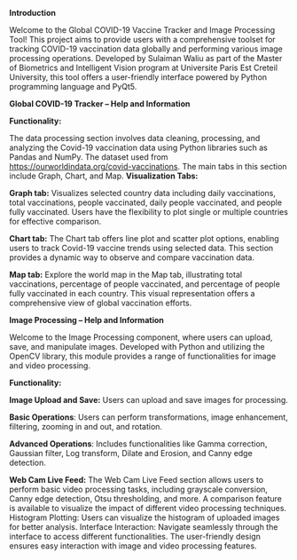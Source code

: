 **Introduction**

Welcome to the Global COVID-19 Vaccine Tracker and Image Processing Tool! This project aims to provide users with a comprehensive toolset for tracking COVID-19 vaccination data globally and performing various image processing operations. Developed by Sulaiman Waliu as part of the Master of Biometrics and Intelligent Vision program at Universite Paris Est Creteil University, this tool offers a user-friendly interface powered by Python programming language and PyQt5.


**Global COVID-19 Tracker – Help and Information**

**Functionality:**

The data processing section involves data cleaning, processing, and analyzing the Covid-19 vaccination data using Python libraries such as Pandas and NumPy. 
The dataset used from https://ourworldindata.org/covid-vaccinations. The main tabs in this section include Graph, Chart, and Map.
**Visualization Tabs:**

**Graph tab:** Visualizes selected country data including daily vaccinations, total vaccinations, people vaccinated, daily people vaccinated, and people fully vaccinated. Users have the flexibility to plot single or multiple countries for effective comparison.

**Chart tab:** The Chart tab offers line plot and scatter plot options, enabling users to track Covid-19 vaccine trends using selected data. This section provides a dynamic way to observe and compare vaccination data.

**Map tab:** Explore the world map in the Map tab, illustrating total vaccinations, percentage of people vaccinated, and percentage of people fully vaccinated in each country. This visual representation offers a comprehensive view of global vaccination efforts.

 
 **Image Processing – Help and Information**
 
Welcome to the Image Processing component, where users can upload, save, and manipulate images. Developed with Python and utilizing the OpenCV library, this module provides a range of functionalities for image and video processing.

**Functionality:**

**Image Upload and Save:** Users can upload and save images for processing.

**Basic Operations**: Users can perform transformations, image enhancement, filtering, zooming in and out, and rotation.

**Advanced Operations**: Includes functionalities like Gamma correction, Gaussian filter, Log transform, Dilate and Erosion, and Canny edge detection.

**Web Cam Live Feed:** The Web Cam Live Feed section allows users to perform basic video processing tasks, including grayscale conversion, Canny edge detection, Otsu thresholding, and more. A comparison feature is available to visualize the impact of different video processing techniques.
Histogram Plotting: Users can visualize the histogram of uploaded images for better analysis.
Interface Interaction: Navigate seamlessly through the interface to access different functionalities. The user-friendly design ensures easy interaction with image and video processing features.
